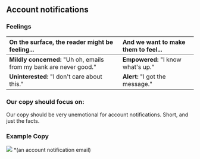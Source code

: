 ## Account notifications

### Feelings

|On the surface, the reader might be feeling... | And we want to make them to feel... |
|:---------------|:---------------|
| **Mildly concerned:** "Uh oh, emails from my bank are never good."| **Empowered:** "I know what's up."|
| **Uninterested:** "I don't care about this."| **Alert:** "I got the message."|

### Our copy should focus on:
Our copy should be very unemotional for account notifications. Short, and just the facts.

### **Example Copy**
![](https://simple-monosnap.s3.amazonaws.com/Screen_Shot_2015-01-09_at_11.41.11_AM.png)
*(an account notification email)